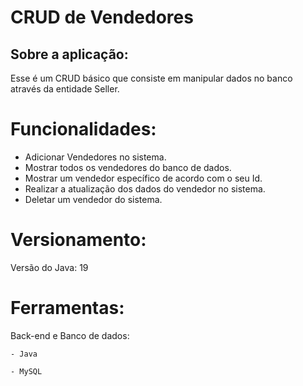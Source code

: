 # CRUD de Vendedores 

## Sobre a aplicação: 
Esse é um CRUD básico que consiste em manipular dados no banco através da entidade Seller.

# Funcionalidades: 
- Adicionar Vendedores no sistema.
- Mostrar todos os vendedores do banco de dados.
- Mostrar um vendedor específico de acordo com o seu Id. 
- Realizar a atualização dos dados do vendedor no sistema.
- Deletar um vendedor do sistema.


# Versionamento: 
Versão do Java: 19

# Ferramentas: 

Back-end e Banco de dados: 
```
- Java
```
```
- MySQL
```


